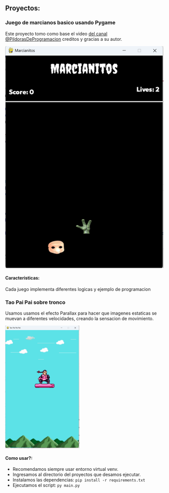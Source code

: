 ## Proyectos: ##
### Juego de marcianos basico usando Pygame ###
Este proyecto tomo como base el video [del canal @PildorasDeProgramacion](https://www.youtube.com/watch?v=8u3qnaR69LA) creditos y gracias a su autor.

![Marcianitos](https://github.com/vhngroup/Pygame_Exercise/blob/main/Marcianitos/static/example.png)

#### Caracteristicas: ####
Cada juego implementa diferentes logicas y ejemplo de programacion

### Tao Pai Pai sobre tronco ###

Usamos usamos el efecto Parallax para hacer que imagenes estaticas se muevan a diferentes velocidades, creando la sensacion de movimiento.

![Tao Pai Pai](https://github.com/vhngroup/Pygame_Exercise/blob/main/Tao%20Pai%20Pai/files/TaoPaiPai.webp)

#### Como usar?: ####
* Recomendamos siempre usar entorno virtual venv.
* Ingresamos al directorio del proyectos que desamos ejecutar.
* Instalamos las dependencias: ``` pip install -r requirements.txt ```
* Ejecutamos el script: ``` py main.py ```